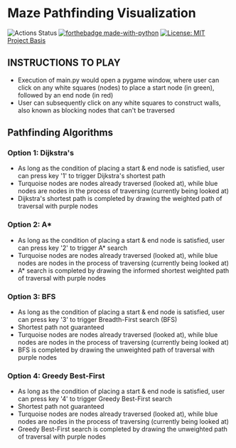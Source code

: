 # Maze Pathfinding Visualization
![Actions Status](https://github.com/boher/Maze-Pathfinder/workflows/main.yml/badge.svg?branch=main)
[![forthebadge made-with-python](http://ForTheBadge.com/images/badges/made-with-python.svg)](https://www.python.org/)
[![License: MIT](https://img.shields.io/badge/License-MIT-yellow.svg)](https://opensource.org/licenses/MIT)
<br>[Project Basis](youtu.be/JtiK0DOeI4A)

## INSTRUCTIONS TO PLAY
- Execution of main.py would open a pygame window, where user can click on any white squares (nodes) to place a start node (in green), followed by an end node (in red)
- User can subsequently click on any white squares to construct walls, also known as blocking nodes that can't be traversed

## Pathfinding Algorithms
### Option 1: Dijkstra's
- As long as the condition of placing a start & end node is satisfied, user can press key '1' to trigger Dijkstra's shortest path
- Turquoise nodes are nodes already traversed (looked at), while blue nodes are nodes in the process of traversing (currently being looked at)
- Dijkstra's shortest path is completed by drawing the weighted path of traversal with purple nodes

### Option 2: A*
- As long as the condition of placing a start & end node is satisfied, user can press key '2' to trigger A* search
- Turquoise nodes are nodes already traversed (looked at), while blue nodes are nodes in the process of traversing (currently being looked at)
- A* search is completed by drawing the informed shortest weighted path of traversal with purple nodes

### Option 3: BFS
- As long as the condition of placing a start & end node is satisfied, user can press key '3' to trigger Breadth-First search (BFS)
- Shortest path not guaranteed
- Turquoise nodes are nodes already traversed (looked at), while blue nodes are nodes in the process of traversing (currently being looked at)
- BFS is completed by drawing the unweighted path of traversal with purple nodes

### Option 4: Greedy Best-First
- As long as the condition of placing a start & end node is satisfied, user can press key '4' to trigger Greedy Best-First search
- Shortest path not guaranteed
- Turquoise nodes are nodes already traversed (looked at), while blue nodes are nodes in the process of traversing (currently being looked at)
- Greedy Best-First search is completed by drawing the unweighted path of traversal with purple nodes